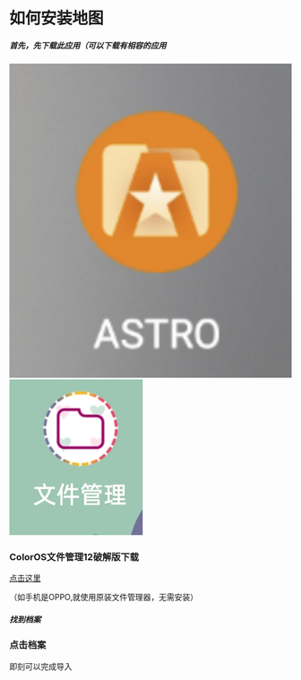# 如何安装地图
##### 首先，先下载此应用（可以下载有相容的应用
![astro文件管理器](photo/astro.jpg)
![oppo文件管理](photo/my-files.jpg)
### ColorOS文件管理12破解版下载
[点击这里](https://www.pling.com/p/1686243)

（如手机是OPPO,就使用原装文件管理器，无需安装）
##### 找到档案

### 点击档案

即刻可以完成导入
